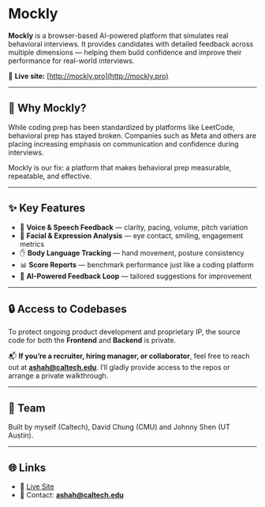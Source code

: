 # Mockly  

**Mockly** is a browser-based AI-powered platform that simulates real behavioral interviews. It provides candidates with detailed feedback across multiple dimensions — helping them build confidence and improve their performance for real-world interviews.  

🚀 **Live site:** [http://mockly.pro](http://mockly.pro)  

---

## 🌟 Why Mockly?  
While coding prep has been standardized by platforms like LeetCode, behavioral prep has stayed broken. Companies such as Meta and others are placing increasing emphasis on communication and confidence during interviews.  

Mockly is our fix: a platform that makes behavioral prep measurable, repeatable, and effective.  

---

## ✨ Key Features  
- 🎤 **Voice & Speech Feedback** — clarity, pacing, volume, pitch variation  
- 👀 **Facial & Expression Analysis** — eye contact, smiling, engagement metrics  
- ✋ **Body Language Tracking** — hand movement, posture consistency  
- 📊 **Score Reports** — benchmark performance just like a coding platform  
- 🤖 **AI-Powered Feedback Loop** — tailored suggestions for improvement  

---

## 🔒 Access to Codebases  
To protect ongoing product development and proprietary IP, the source code for both the **Frontend** and **Backend** is private.  

📬 **If you’re a recruiter, hiring manager, or collaborator**, feel free to reach out at **ashah@caltech.edu**. I’ll gladly provide access to the repos or arrange a private walkthrough.  

---

## 👥 Team  
Built by myself (Caltech), David Chung (CMU) and Johnny Shen (UT Austin).  

---

## 🌐 Links  
- 🔗 [Live Site](http://mockly.pro)  
- 📩 Contact: **ashah@caltech.edu**  
